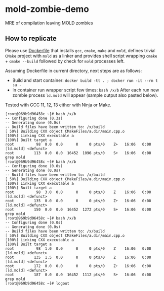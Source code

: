 # mold-zombie-demo
MRE of compilation leaving MOLD zombies
## How to replicate
Please use [Dockerfile](Dockerfile) that installs `gcc`, `cmake`, `make` and `mold`, defines trivial `CMake` project with `mold` as a linker and provides shell script wrapping `cmake` + `cmake --build` followed by check for `mold` processes left.

Assuming Dockerfile in current directory, next steps are as follows:

* Build and start container:
`docker build -tt . ; docker run -it --rm t su -`
* In container run wrapper script few times:
`bash /x/b`
After each run new zombie process `ld.mold` will appear (sample output also pasted below).

Tested with GCC 11, 12, 13 either with Ninja or Make.

```
[root@969b9d96458c ~]# bash /x/b
-- Configuring done (0.3s)
-- Generating done (0.0s)
-- Build files have been written to: /x/build
[ 50%] Building CXX object CMakeFiles/a.dir/main.cpp.o
[100%] Linking CXX executable a
[100%] Built target a
root          98  0.0  0.0      0     0 pts/0    Z+   16:06   0:00 [ld.mold] <defunct>
root         113  0.0  0.0  16452  1096 pts/0    S+   16:06   0:00 grep mold
[root@969b9d96458c ~]# bash /x/b
-- Configuring done (0.0s)
-- Generating done (0.0s)
-- Build files have been written to: /x/build
[ 50%] Building CXX object CMakeFiles/a.dir/main.cpp.o
[100%] Linking CXX executable a
[100%] Built target a
root          98  3.0  0.0      0     0 pts/0    Z    16:06   0:00 [ld.mold] <defunct>
root         135  0.0  0.0      0     0 pts/0    Z+   16:06   0:00 [ld.mold] <defunct>
root         150  0.0  0.0  16452  1272 pts/0    S+   16:06   0:00 grep mold
[root@969b9d96458c ~]# bash /x/b
-- Configuring done (0.0s)
-- Generating done (0.0s)
-- Build files have been written to: /x/build
[ 50%] Building CXX object CMakeFiles/a.dir/main.cpp.o
[100%] Linking CXX executable a
[100%] Built target a
root          98  1.0  0.0      0     0 pts/0    Z    16:06   0:00 [ld.mold] <defunct>
root         135  1.5  0.0      0     0 pts/0    Z    16:06   0:00 [ld.mold] <defunct>
root         172  0.0  0.0      0     0 pts/0    Z+   16:06   0:00 [ld.mold] <defunct>
root         187  0.0  0.0  16452  1112 pts/0    S+   16:06   0:00 grep mold
[root@969b9d96458c ~]# logout
```
